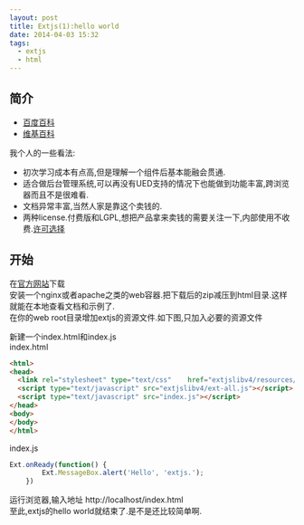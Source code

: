 ```yaml
---
layout: post
title: Extjs(1):hello world
date: 2014-04-03 15:32
tags:
  - extjs
  - html
---
```



简介
---

- [百度百科](http://baike.baidu.com/view/1350145.htm)
- [维基百科](http://zh.wikipedia.org/zh/Extjs)


我个人的一些看法:  

- 初次学习成本有点高,但是理解一个组件后基本能融会贯通.
- 适合做后台管理系统,可以再没有UED支持的情况下也能做到功能丰富,跨浏览器而且不是很难看.
- 文档异常丰富,当然人家是靠这个卖钱的.
- 两种license.付费版和LGPL,想把产品拿来卖钱的需要关注一下,内部使用不收费.[许可选择](http://choosealicense.gitcafe.com/)


开始
---

在[官方网站](http://www.sencha.com/products/extjs/download/)下载  
安装一个nginx或者apache之类的web容器.把下载后的zip减压到html目录.这样就能在本地查看文档和示例了.  
在你的web root目录增加extjs的资源文件.如下图,只加入必要的资源文件  

新建一个index.html和index.js  
index.html

```html
<html>
<head>
  <link rel="stylesheet" type="text/css"	href="extjslibv4/resources/css/ext-all.css" />
  <script type="text/javascript" src="extjslibv4/ext-all.js"></script>
  <script type="text/javascript" src="index.js"></script>
</head>
<body>
</body>
</html>
```

index.js

```js
Ext.onReady(function() {
  		Ext.MessageBox.alert('Hello', 'extjs.');
  	})
```

运行浏览器,输入地址 http://localhost/index.html  
至此,extjs的hello world就结束了.是不是还比较简单啊.
